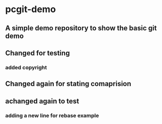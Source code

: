 # pcgit-demo
## A simple demo repository to show the basic git demo
## Changed for testing
### added copyright
## Changed again for stating comaprision
## achanged again to test
### adding a new line for rebase example

